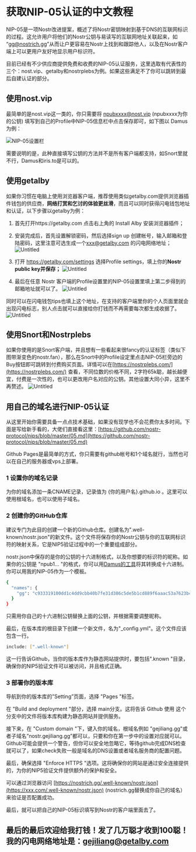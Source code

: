# 获取NIP-05认证的中文教程

NIP-05是一项Nostr改进提案，概述了将Nostr密钥映射到基于DNS的互联网标识的过程。这允许用户将他们的Nostr公钥与易读写的互联网地址关联起来，如 “gg@nostrich.gg”从而让户更容易在Nostr上找到和跟踪他人，以及在Nostr客户端上可以更用户友好地显示用户标识符。

目前已经有不少供应商提供免费和收费的NIP-05认证服务，这里选取有代表性的三个：nost.vip、getalby和nostrplebs为例。如果这些满足不了你可以跳转到最后自建认证的部分。

## 使用nost.vip

最简单的是nost.vip这一类的，你只需要将 npubxxxx@nost.vip (npubxxxx为你的公钥) 填写到自己的Profile中NIP-05信息栏中点击保存即可，如下图以 Damus 为例：

![NIP-05设置栏](https://nostr.build/i/nostr.build_776d25e68b4f6a47722dfd745f845ba9a3c290296b8b975ced36096bfe66bf5a.png)

需要说明的是，此种直接填写公钥的方法并不是所有客户端都支持，如Snort里就不行，Damus和iris.to是可以的。

## 使用getalby

如果你习惯在电脑上使用浏览器客户端，推荐使用类似getalby.com提供浏览器插件钱包的供应商，__网络打赏和乞讨的体验更丝滑__，而且可以同时获得闪电钱包地址和认证，以下步骤以getalby为例：

1. 首先打开https://getalby.com 点击右上角的 Install Alby 安装浏览器插件；

2. 安装完成后，首先设置解锁密码，然后选择sign up 创建帐号，输入邮箱和登陆密码，这里注意可选生成一个[xxx@getalby.com](mailto:xxx@getalby.com) 的闪电网络地址；
![Untitled](https://nostr.build/i/nostr.build_40781a8d810c7fc16b3fd5e44647422120ee17b13c26f1bda1c1e0ac4e0f6d45.png)

3. 打开 https://getalby.com/settings 选择Profile settings，填上你的**Nostr public key并保存；**
![Untitled](https://nostr.build/i/nostr.build_006f251663b8b439fdcb37124b8406e67d929b0a1bcd06ab7d60d136da455a2a.png)

4. 最后在任意 Nostr 客户端的Profile设置里的NIP-05设置里填上第二步得到的邮箱地址就可以了。
![Untitled](https://nostr.build/i/nostr.build_d6a08e712e6535552ee994627a4b211eedace448318fa4309c5260675909aa02.png)

同时可以在闪电钱包tips也填上这个地址，在支持的客户端里你的个人页面里就会出现闪电标志，别人点击就可以直接给你打钱而不再需要每次都生成收据了。
![Untitled](https://nostr.build/i/nostr.build_60dde8c5f40205ff2208d9e7b7bffbe878d4509e124ca3bf06d9e6439f5e48b7.png)

## 使用Snort和Nostrplebs

如果你使用的是Snort客户端，并且想有一些看起来很fancy的认证标签（类似下图带渐变色的nostr.fan），那么在Snort中的Profile设定里点击NIP-05栏旁边的Buy按钮即可跳转到付费购买页面。详情可以在[https://nostrplebs.com/](https://nostrplebs.com/) 查看，不同位数的价格不同，2字符65k聪，越长越便宜，付费是一次性的，也可以更改用户名对应的公钥。其他设置大同小异，这里不再赘述。
![Untitled](https://nostr.build/i/nostr.build_a084a9a3c631f043f0259d4182bce2d3183f9134920efd9077edd7f6a9c32800.png)

## 用自己的域名进行NIP-05认证

从这里开始你需要具备一点点技术基础，如果没有现学也不会花费你太多时间。下面是写给新手看的，大佬们直接看这里：[https://github.com/nostr-protocol/nips/blob/master/05.md](https://github.com/nostr-protocol/nips/blob/master/05.md)

Github Pages是最简单的方式，你只需要有github帐号和1个域名就行，当然也可以在自己的服务器或vps上部署。

### 1 设置你的域名记录

为你的域名添加一条CNAME记录，记录值为 {你的用户名}.github.io 。这里可以使用根域名，也可以使用子域名。

### 2 创建你的GitHub仓库

建议专门为此目的创建一个新的Github仓库。创建名为".well-known/nostr.json"的新文件。这个文件将保存你的Nostr公钥与你的互联网标识符的映射关系，它是NIP5验证过程中的一个重要组成部分。

nostr.json中保存的是你的公钥的十六进制格式，以及你想要的标识符的昵称。如果你的公钥是 "npub1... "的格式，你可以用[Damus的工具](http://damus.io/key)将其转换成十六进制。你可以用我的NIP-05作为一个模板。

```bash
{
  "names": {
    "gg": "c933319100dd1c4dd9cbb40b7fe31d386c5de5b1cd889f6aaac53a7623b48a12"
  }
}
```

只需用你自己的十六进制公钥替换上面的公钥，并根据需要调整昵称。

最后，在版本库的根目录下创建一个新文件，名为"_config.yml"。这个文件应该包含一行。

```bash
include: [".well-known"]
```

这一行告诉Github，当你的版本库作为静态网站提供时，要包括".known "目录，确保你的NIP5验证文件可以被访问，并且格式正确。

### 3 部署你的版本库

导航到你的版本库的”Setting”页面，选择 "Pages "标签。

在 "Build and deployment "部分，选择 main分支。这将告诉 Github 使用 这个分支中的文件将版本库构建为静态网站并提供服务。

接下来，在 "Custom domain "下，键入你的域名，根域名例如 "gejiliang.gg"或者子域名”nostr.gejiliang.gg”都可以，只要和你在第一步中的设置对应就可以。Github可能会提供一个警告，但你可以安全地忽略它，等待github完成DNS检查就可以了，如果check失败一般是域名的DNS设置或者域名服务商的配置问题。

最后，确保选择 "Enforce HTTPS "选项。这将确保你的网站是通过安全连接提供的，为你的NIP5验证文件提供额外的保护和安全。

可以通过浏览器访问 [https://nostrich.gg/.well-known/nostr.json](https://xxx.com/.well-known/nostr.json) (nostrich.gg替换成你自己的域名）来验证是否配置成功。

最后，就可以把自己的NIP-05标识填写到Nostr的客户端里面去了。

## 最后的最后欢迎给我打钱！发了几万聪才收到100聪！我的闪电网络地址是：gejiliang@getalby.com
